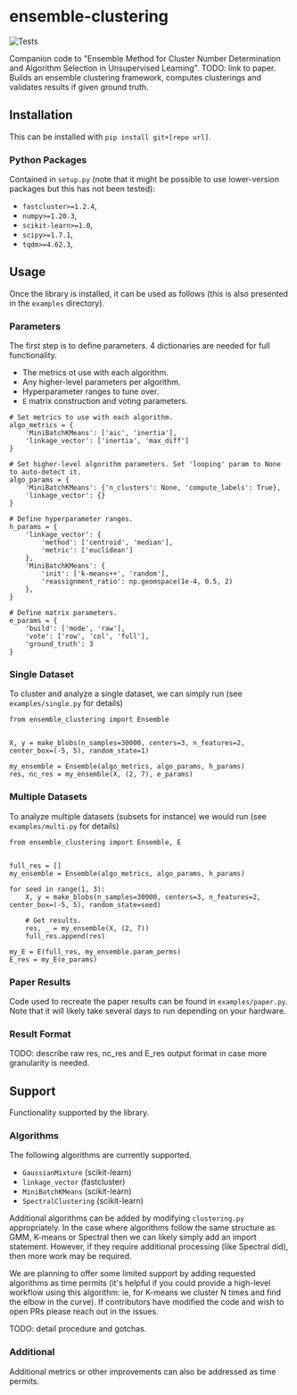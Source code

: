 # ensemble-clustering

![Tests](https://github.com/antoinezambelli/ensemble-clustering/actions/workflows/ci-workflow.yml/badge.svg)

Companion code to "Ensemble Method for Cluster Number Determination and Algorithm Selection in Unsupervised Learning". TODO: link to paper. Builds an ensemble clustering framework, computes clusterings and validates results if given ground truth.

## Installation

This can be installed with `pip install git+[repo url]`.

### Python Packages
Contained in `setup.py` (note that it might be possible to use lower-version packages but this has not been tested):

- `fastcluster>=1.2.4`,
- `numpy>=1.20.3`,
- `scikit-learn>=1.0`,
- `scipy>=1.7.1`,
- `tqdm>=4.62.3`,

## Usage

Once the library is installed, it can be used as follows (this is also presented in the `examples` directory).

### Parameters

The first step is to define parameters. 4 dictionaries are needed for full functionality.

- The metrics ot use with each algorithm.
- Any higher-level parameters per algorithm.
- Hyperparameter ranges to tune over.
- `E` matrix construction and voting parameters.

```
# Set metrics to use with each algorithm.
algo_metrics = {
    'MiniBatchKMeans': ['aic', 'inertia'],
    'linkage_vector': ['inertia', 'max_diff']
}

# Set higher-level algorithm parameters. Set 'looping' param to None to auto-detect it.
algo_params = {
    'MiniBatchKMeans': {'n_clusters': None, 'compute_labels': True},
    'linkage_vector': {}
}

# Define hyperparameter ranges.
h_params = {
    'linkage_vector': {
        'method': ['centroid', 'median'],
        'metric': ['euclidean']
    },
    'MiniBatchKMeans': {
        'init': ['k-means++', 'random'],
        'reassignment_ratio': np.geomspace(1e-4, 0.5, 2)
    },
}

# Define matrix parameters.
e_params = {
    'build': ['mode', 'raw'],
    'vote': ['row', 'col', 'full'],
    'ground_truth': 3
}
```

### Single Dataset

To cluster and analyze a single dataset, we can simply run (see `examples/single.py` for details)

```
from ensemble_clustering import Ensemble


X, y = make_blobs(n_samples=30000, centers=3, n_features=2, center_box=(-5, 5), random_state=1)

my_ensemble = Ensemble(algo_metrics, algo_params, h_params)
res, nc_res = my_ensemble(X, (2, 7), e_params)
```

### Multiple Datasets

To analyze multiple datasets (subsets for instance) we would run (see `examples/multi.py` for details)

```
from ensemble_clustering import Ensemble, E


full_res = []
my_ensemble = Ensemble(algo_metrics, algo_params, h_params)

for seed in range(1, 3):
    X, y = make_blobs(n_samples=30000, centers=3, n_features=2, center_box=(-5, 5), random_state=seed)
    
    # Get results.
    res, _ = my_ensemble(X, (2, 7))
    full_res.append(res)

my_E = E(full_res, my_ensemble.param_perms)
E_res = my_E(e_params)
```

### Paper Results

Code used to recreate the paper results can be found in `examples/paper.py`. Note that it will likely take several days to run depending on your hardware.

### Result Format

TODO: describe raw res, nc_res and E_res output format in case more granularity is needed.

## Support

Functionality supported by the library.

### Algorithms

The following algorithms are currently supported.

- `GaussianMixture` (scikit-learn)
- `linkage_vector` (fastcluster)
- `MiniBatchKMeans` (scikit-learn)
- `SpectralClustering` (scikit-learn)

Additional algorithms can be added by modifying `clustering.py` appropriately. In the case where algorithms follow the same structure as GMM, K-means or Spectral then we can likely simply add an import statement. However, if they require additional processing (like Spectral did), then more work may be required.

We are planning to offer some limited support by adding requested algorithms as time permits (it's helpful if you could provide a high-level workflow using this algorithm: ie, for K-means we cluster N times and find the elbow in the curve). If contributors have modified the code and wish to open PRs please reach out in the issues.

TODO: detail procedure and gotchas.

### Additional

Additional metrics or other improvements can also be addressed as time permits.
